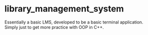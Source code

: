 # library_management_system
Essentially a basic LMS, developed to be a basic terminal application. Simply just to get more practice with OOP in C++.
